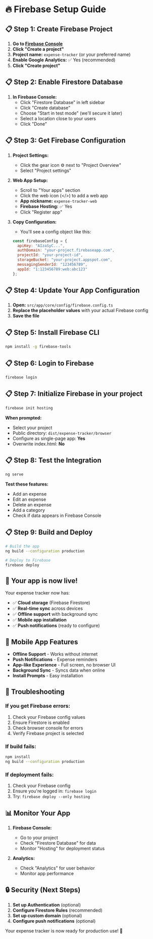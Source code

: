 # 🔥 Firebase Setup Guide

## 📋 **Step 1: Create Firebase Project**

1. **Go to [Firebase Console](https://console.firebase.google.com/)**
2. **Click "Create a project"**
3. **Project name:** `expense-tracker` (or your preferred name)
4. **Enable Google Analytics:** ✅ Yes (recommended)
5. **Click "Create project"**

## 📋 **Step 2: Enable Firestore Database**

1. **In Firebase Console:**
   - Click "Firestore Database" in left sidebar
   - Click "Create database"
   - Choose "Start in test mode" (we'll secure it later)
   - Select a location close to your users
   - Click "Done"

## 📋 **Step 3: Get Firebase Configuration**

1. **Project Settings:**
   - Click the gear icon ⚙️ next to "Project Overview"
   - Select "Project settings"

2. **Web App Setup:**
   - Scroll to "Your apps" section
   - Click the web icon (</>) to add a web app
   - **App nickname:** `expense-tracker-web`
   - **Firebase Hosting:** ✅ Yes
   - Click "Register app"

3. **Copy Configuration:**
   - You'll see a config object like this:
   ```javascript
   const firebaseConfig = {
     apiKey: "AIzaSyC...",
     authDomain: "your-project.firebaseapp.com",
     projectId: "your-project-id",
     storageBucket: "your-project.appspot.com",
     messagingSenderId: "123456789",
     appId: "1:123456789:web:abc123"
   };
   ```

## 📋 **Step 4: Update Your App Configuration**

1. **Open:** `src/app/core/config/firebase.config.ts`
2. **Replace the placeholder values** with your actual Firebase config
3. **Save the file**

## 📋 **Step 5: Install Firebase CLI**

```bash
npm install -g firebase-tools
```

## 📋 **Step 6: Login to Firebase**

```bash
firebase login
```

## 📋 **Step 7: Initialize Firebase in your project**

```bash
firebase init hosting
```

**When prompted:**
- Select your project
- Public directory: `dist/expense-tracker/browser`
- Configure as single-page app: **Yes**
- Overwrite index.html: **No**

## 📋 **Step 8: Test the Integration**

```bash
ng serve
```

**Test these features:**
- Add an expense
- Edit an expense
- Delete an expense
- Add a category
- Check if data appears in Firebase Console

## 📋 **Step 9: Build and Deploy**

```bash
# Build the app
ng build --configuration production

# Deploy to Firebase
firebase deploy
```

## 🎯 **Your app is now live!**

Your expense tracker now has:
- ✅ **Cloud storage** (Firebase Firestore)
- ✅ **Real-time sync** across devices
- ✅ **Offline support** with background sync
- ✅ **Mobile app installation**
- ✅ **Push notifications** (ready to configure)

## 📱 **Mobile App Features**

- **Offline Support** - Works without internet
- **Push Notifications** - Expense reminders
- **App-like Experience** - Full screen, no browser UI
- **Background Sync** - Syncs data when online
- **Install Prompts** - Easy installation

## 🔧 **Troubleshooting**

### **If you get Firebase errors:**
1. Check your Firebase config values
2. Ensure Firestore is enabled
3. Check browser console for errors
4. Verify Firebase project is selected

### **If build fails:**
```bash
npm install
ng build --configuration production
```

### **If deployment fails:**
1. Check your Firebase config
2. Ensure you're logged in: `firebase login`
3. Try: `firebase deploy --only hosting`

## 📊 **Monitor Your App**

1. **Firebase Console:**
   - Go to your project
   - Check "Firestore Database" for data
   - Monitor "Hosting" for deployment status

2. **Analytics:**
   - Check "Analytics" for user behavior
   - Monitor app performance

## 🔒 **Security (Next Steps)**

1. **Set up Authentication** (optional)
2. **Configure Firestore Rules** (recommended)
3. **Set up custom domain** (optional)
4. **Configure push notifications** (optional)

Your expense tracker is now ready for production use! 🎉 